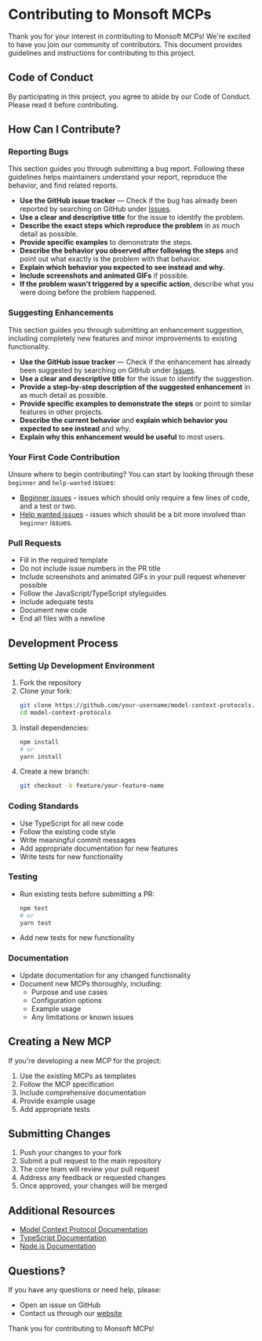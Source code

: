 # Contributing to Monsoft MCPs

Thank you for your interest in contributing to Monsoft MCPs! We're excited to have you join our community of contributors. This document provides guidelines and instructions for contributing to this project.

## Code of Conduct

By participating in this project, you agree to abide by our Code of Conduct. Please read it before contributing.

## How Can I Contribute?

### Reporting Bugs

This section guides you through submitting a bug report. Following these guidelines helps maintainers understand your report, reproduce the behavior, and find related reports.

- **Use the GitHub issue tracker** — Check if the bug has already been reported by searching on GitHub under [Issues](https://github.com/Monsoft-Solutions/model-context-protocols/issues).
- **Use a clear and descriptive title** for the issue to identify the problem.
- **Describe the exact steps which reproduce the problem** in as much detail as possible.
- **Provide specific examples** to demonstrate the steps.
- **Describe the behavior you observed after following the steps** and point out what exactly is the problem with that behavior.
- **Explain which behavior you expected to see instead and why.**
- **Include screenshots and animated GIFs** if possible.
- **If the problem wasn't triggered by a specific action**, describe what you were doing before the problem happened.

### Suggesting Enhancements

This section guides you through submitting an enhancement suggestion, including completely new features and minor improvements to existing functionality.

- **Use the GitHub issue tracker** — Check if the enhancement has already been suggested by searching on GitHub under [Issues](https://github.com/Monsoft-Solutions/model-context-protocols/issues).
- **Use a clear and descriptive title** for the issue to identify the suggestion.
- **Provide a step-by-step description of the suggested enhancement** in as much detail as possible.
- **Provide specific examples to demonstrate the steps** or point to similar features in other projects.
- **Describe the current behavior** and **explain which behavior you expected to see instead** and why.
- **Explain why this enhancement would be useful** to most users.

### Your First Code Contribution

Unsure where to begin contributing? You can start by looking through these `beginner` and `help-wanted` issues:

- [Beginner issues](https://github.com/Monsoft-Solutions/model-context-protocols/labels/beginner) - issues which should only require a few lines of code, and a test or two.
- [Help wanted issues](https://github.com/Monsoft-Solutions/model-context-protocols/labels/help%20wanted) - issues which should be a bit more involved than `beginner` issues.

### Pull Requests

- Fill in the required template
- Do not include issue numbers in the PR title
- Include screenshots and animated GIFs in your pull request whenever possible
- Follow the JavaScript/TypeScript styleguides
- Include adequate tests
- Document new code
- End all files with a newline

## Development Process

### Setting Up Development Environment

1. Fork the repository
2. Clone your fork:
    ```bash
    git clone https://github.com/your-username/model-context-protocols.git
    cd model-context-protocols
    ```
3. Install dependencies:
    ```bash
    npm install
    # or
    yarn install
    ```
4. Create a new branch:
    ```bash
    git checkout -b feature/your-feature-name
    ```

### Coding Standards

- Use TypeScript for all new code
- Follow the existing code style
- Write meaningful commit messages
- Add appropriate documentation for new features
- Write tests for new functionality

### Testing

- Run existing tests before submitting a PR:
    ```bash
    npm test
    # or
    yarn test
    ```
- Add new tests for new functionality

### Documentation

- Update documentation for any changed functionality
- Document new MCPs thoroughly, including:
    - Purpose and use cases
    - Configuration options
    - Example usage
    - Any limitations or known issues

## Creating a New MCP

If you're developing a new MCP for the project:

1. Use the existing MCPs as templates
2. Follow the MCP specification
3. Include comprehensive documentation
4. Provide example usage
5. Add appropriate tests

## Submitting Changes

1. Push your changes to your fork
2. Submit a pull request to the main repository
3. The core team will review your pull request
4. Address any feedback or requested changes
5. Once approved, your changes will be merged

## Additional Resources

- [Model Context Protocol Documentation](https://modelcontextprotocol.io/)
- [TypeScript Documentation](https://www.typescriptlang.org/docs/)
- [Node.js Documentation](https://nodejs.org/en/docs/)

## Questions?

If you have any questions or need help, please:

- Open an issue on GitHub
- Contact us through our [website](https://monsoftsolutions.com)

Thank you for contributing to Monsoft MCPs!
